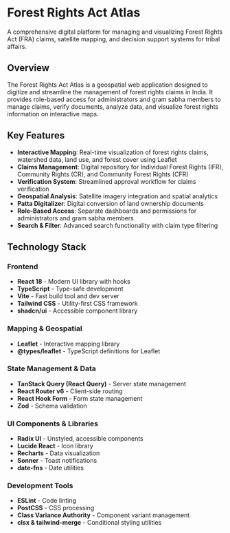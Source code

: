 # Forest Rights Act Atlas

A comprehensive digital platform for managing and visualizing Forest Rights Act (FRA) claims, satellite mapping, and decision support systems for tribal affairs.

## Overview

The Forest Rights Act Atlas is a geospatial web application designed to digitize and streamline the management of forest rights claims in India. It provides role-based access for administrators and gram sabha members to manage claims, verify documents, analyze data, and visualize forest rights information on interactive maps.

## Key Features

- **Interactive Mapping**: Real-time visualization of forest rights claims, watershed data, land use, and forest cover using Leaflet
- **Claims Management**: Digital repository for Individual Forest Rights (IFR), Community Rights (CR), and Community Forest Rights (CFR)
- **Verification System**: Streamlined approval workflow for claims verification
- **Geospatial Analysis**: Satellite imagery integration and spatial analytics
- **Patta Digitalizer**: Digital conversion of land ownership documents
- **Role-Based Access**: Separate dashboards and permissions for administrators and gram sabha members
- **Search & Filter**: Advanced search functionality with claim type filtering

## Technology Stack

### Frontend
- **React 18** - Modern UI library with hooks
- **TypeScript** - Type-safe development
- **Vite** - Fast build tool and dev server
- **Tailwind CSS** - Utility-first CSS framework
- **shadcn/ui** - Accessible component library

### Mapping & Geospatial
- **Leaflet** - Interactive mapping library
- **@types/leaflet** - TypeScript definitions for Leaflet

### State Management & Data
- **TanStack Query (React Query)** - Server state management
- **React Router v6** - Client-side routing
- **React Hook Form** - Form state management
- **Zod** - Schema validation

### UI Components & Libraries
- **Radix UI** - Unstyled, accessible components
- **Lucide React** - Icon library
- **Recharts** - Data visualization
- **Sonner** - Toast notifications
- **date-fns** - Date utilities

### Development Tools
- **ESLint** - Code linting
- **PostCSS** - CSS processing
- **Class Variance Authority** - Component variant management
- **clsx & tailwind-merge** - Conditional styling utilities
